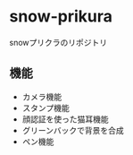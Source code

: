 # snow-prikura
snowプリクラのリポジトリ
## 機能  
* カメラ機能  
* スタンプ機能  
* 顔認証を使った猫耳機能  
* グリーンバックで背景を合成  
* ペン機能  
